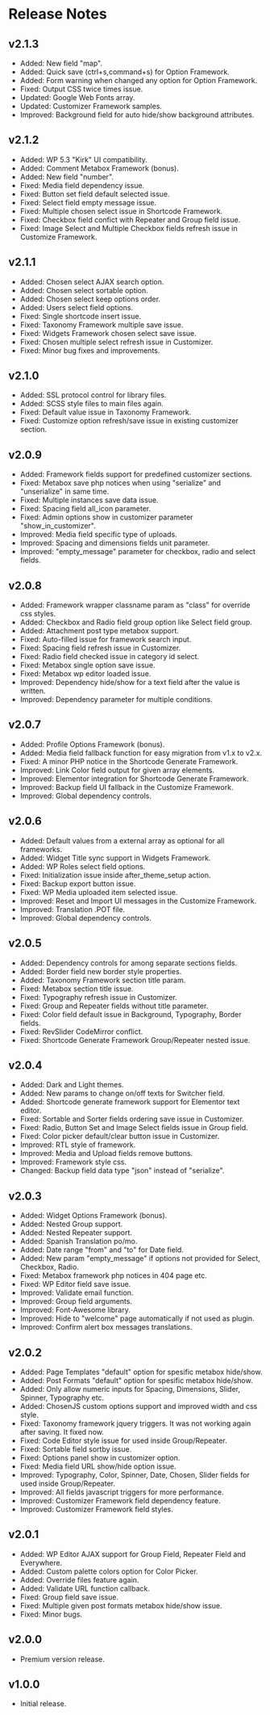 # Release Notes

## v2.1.3
- Added: New field "map".
- Added: Quick save (ctrl+s,command+s) for Option Framework.
- Added: Form warning when changed any option for Option Framework.
- Fixed: Output CSS twice times issue.
- Updated: Google Web Fonts array.
- Updated: Customizer Framework samples.
- Improved: Background field for auto hide/show background attributes.

## v2.1.2
- Added: WP 5.3 "Kirk" UI compatibility.
- Added: Comment Metabox Framework (bonus).
- Added: New field "number".
- Fixed: Media field dependency issue.
- Fixed: Button set field default selected issue.
- Fixed: Select field empty message issue.
- Fixed: Multiple chosen select issue in Shortcode Framework.
- Fixed: Checkbox field confict with Repeater and Group field issue.
- Fixed: Image Select and Multiple Checkbox fields refresh issue in Customize Framework.

## v2.1.1
- Added: Chosen select AJAX search option.
- Added: Chosen select sortable option.
- Added: Chosen select keep options order.
- Added: Users select field options.
- Fixed: Single shortcode insert issue.
- Fixed: Taxonomy Framework multiple save issue.
- Fixed: Widgets Framework chosen select save issue.
- Fixed: Chosen multiple select refresh issue in Customizer.
- Fixed: Minor bug fixes and improvements.

## v2.1.0
- Added: SSL protocol control for library files.
- Added: SCSS style files to main files again.
- Fixed: Default value issue in Taxonomy Framework.
- Fixed: Customize option refresh/save issue in existing customizer section.

## v2.0.9
- Added: Framework fields support for predefined customizer sections.
- Fixed: Metabox save php notices when using "serialize" and "unserialize" in same time.
- Fixed: Multiple instances save data issue.
- Fixed: Spacing field all_icon parameter.
- Fixed: Admin options show in customizer parameter "show_in_customizer".
- Improved: Media field specific type of uploads.
- Improved: Spacing and dimensions fields unit parameter.
- Improved: "empty_message" parameter for checkbox, radio and select fields.

## v2.0.8
- Added: Framework wrapper classname param as "class" for override css styles.
- Added: Checkbox and Radio field group option like Select field group.
- Added: Attachment post type metabox support.
- Fixed: Auto-filled issue for framework search input.
- Fixed: Spacing field refresh issue in Customizer.
- Fixed: Radio field checked issue in category id select.
- Fixed: Metabox single option save issue.
- Fixed: Metabox wp editor loaded issue.
- Improved: Dependency hide/show for a text field after the value is written.
- Improved: Dependency parameter for multiple conditions.

## v2.0.7
- Added: Profile Options Framework (bonus).
- Added: Media field fallback function for easy migration from v1.x to v2.x.
- Fixed: A minor PHP notice in the Shortcode Generate Framework.
- Improved: Link Color field output for given array elements.
- Improved: Elementor integration for Shortcode Generate Framework.
- Improved: Backup field UI fallback in the Customize Framework.
- Improved: Global dependency controls.

## v2.0.6
- Added: Default values from a external array as optional for all frameworks.
- Added: Widget Title sync support in Widgets Framework.
- Added: WP Roles select field options.
- Fixed: Initialization issue inside after_theme_setup action.
- Fixed: Backup export button issue.
- Fixed: WP Media uploaded item selected issue.
- Improved: Reset and Import UI messages in the Customize Framework.
- Improved: Translation .POT file.
- Improved: Global dependency controls.

## v2.0.5
- Added: Dependency controls for among separate sections fields.
- Added: Border field new border style properties.
- Added: Taxonomy Framework section title param.
- Fixed: Metabox section title issue.
- Fixed: Typography refresh issue in Customizer.
- Fixed: Group and Repeater fields without title parameter.
- Fixed: Color field default issue in Background, Typography, Border fields.
- Fixed: RevSlider CodeMirror conflict.
- Fixed: Shortcode Generate Framework Group/Repeater nested issue.

## v2.0.4
- Added: Dark and Light themes.
- Added: New params to change on/off texts for Switcher field.
- Added: Shortcode generate framework support for Elementor text editor.
- Fixed: Sortable and Sorter fields ordering save issue in Customizer.
- Fixed: Radio, Button Set and Image Select fields issue in Group field.
- Fixed: Color picker default/clear button issue in Customizer.
- Improved: RTL style of framework.
- Improved: Media and Upload fields remove buttons.
- Improved: Framework style css.
- Changed: Backup field data type "json" instead of "serialize".

## v2.0.3
- Added: Widget Options Framework (bonus).
- Added: Nested Group support.
- Added: Nested Repeater support.
- Added: Spanish Translation po/mo.
- Added: Date range "from" and "to" for Date field.
- Added: New param "empty_message" if options not provided for Select, Checkbox, Radio.
- Fixed: Metabox framework php notices in 404 page etc.
- Fixed: WP Editor field save issue.
- Improved: Validate email function.
- Improved: Group field arguments.
- Improved: Font-Awesome library.
- Improved: Hide to "welcome" page automatically if not used as plugin.
- Improved: Confirm alert box messages translations.

## v2.0.2
- Added: Page Templates "default" option for spesific metabox hide/show.
- Added: Post Formats "default" option for spesific metabox hide/show.
- Added: Only allow numeric inputs for Spacing, Dimensions, Slider, Spinner, Typography etc.
- Added: ChosenJS custom options support and improved width and css style.
- Fixed: Taxonomy framework jquery triggers. It was not working again after saving. It fixed now.
- Fixed: Code Editor style issue for used inside Group/Repeater.
- Fixed: Sortable field sortby issue.
- Fixed: Options panel show in customizer option.
- Fixed: Media field URL show/hide option issue.
- Improved: Typography, Color, Spinner, Date, Chosen, Slider fields for used inside Group/Repeater.
- Improved: All fields javascript triggers for more performance.
- Improved: Customizer Framework field dependency feature.
- Improved: Customizer Framework field styles.

## v2.0.1
- Added: WP Editor AJAX support for Group Field, Repeater Field and Everywhere.
- Added: Custom palette colors option for Color Picker.
- Added: Override files feature again.
- Added: Validate URL function callback.
- Fixed: Group field save issue.
- Fixed: Multiple given post formats metabox hide/show issue.
- Fixed: Minor bugs.

## v2.0.0
- Premium version release.

## v1.0.0
- Initial release.

